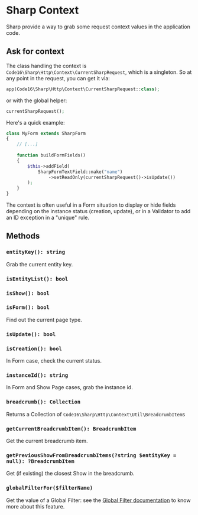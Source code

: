 # Sharp Context

Sharp provide a way to grab some request context values in the application code.

## Ask for context

The class handling the context is `Code16\Sharp\Http\Context\CurrentSharpRequest`, which is a singleton. So at any point in the request, you can get it via:

```php
app(Code16\Sharp\Http\Context\CurrentSharpRequest::class);
```

or with the global helper:

```php
currentSharpRequest();
```

Here's a quick example:

```php
class MyForm extends SharpForm
{
    // [...]
    
    function buildFormFields()
    {
        $this->addField(
            SharpFormTextField::make("name")
                ->setReadOnly(currentSharpRequest()->isUpdate())
        );
    }
}
```

The context is often useful in a Form situation to display or hide fields depending on the instance status (creation, update), or in a Validator to add an ID exception in a "unique" rule.

## Methods

### `entityKey(): string`

Grab the current entity key.

### `isEntityList(): bool`
### `isShow(): bool`
### `isForm(): bool`

Find out the current page type.

### `isUpdate(): bool`
### `isCreation(): bool`

In Form case, check the current status.

### `instanceId(): string`

In Form and Show Page cases, grab the instance id.

### `breadcrumb(): Collection`

Returns a Collection of `Code16\Sharp\Http\Context\Util\BreadcrumbItem`s

### `getCurrentBreadcrumbItem(): BreadcrumbItem`

Get the current breadcrumb item.

### `getPreviousShowFromBreadcrumbItems(?string $entityKey = null): ?BreadcrumbItem`

Get (if existing) the closest Show in the breadcrumb.

### `globalFilterFor($filterName)`

Get the value of a Global Filter: see the [Global Filter documentation](filters.md) to know more about this feature.
